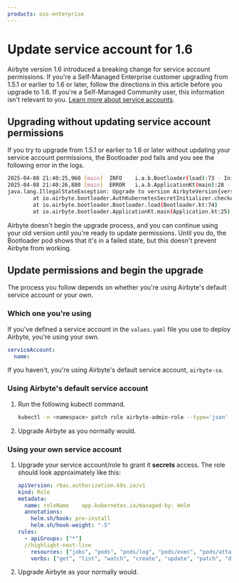 ```yaml
---
products: oss-enterprise
---
```


# Update service account for 1.6

Airbyte version 1.6 introduced a breaking change for service account permissions. If you're a Self-Managed Enterprise customer upgrading from 1.5.1 or earlier to 1.6 or later, follow the directions in this article before you upgrade to 1.6. If you're a Self-Managed Community user, this information isn't relevant to you. [Learn more about service accounts](https://kubernetes.io/docs/concepts/security/service-accounts/).

## Upgrading without updating service account permissions

If you try to upgrade from 1.5.1 or earlier to 1.6 or later without updating your service account permissions, the Bootloader pod fails and you see the following error in the logs.

```bash
2025-04-08 21:40:25,960 [main]  INFO    i.a.b.Bootloader(load):73 - Initializing auth secrets...
2025-04-08 21:40:26,880 [main]  ERROR   i.a.b.ApplicationKt(main):28 - Unable to bootstrap Airbyte environment.
java.lang.IllegalStateException: Upgrade to version AirbyteVersion{version='1.6.0-alpha-35dc75a5941', major='1', minor='6', patch='0'} failed. As of version 1.6 of the Airbyte Platform, we require your Service Account permissions to include access to the "secrets" resource. To learn more, please visit our documentation page at https://docs.airbyte.com/enterprise-setup/upgrade-service-account.
        at io.airbyte.bootloader.AuthKubernetesSecretInitializer.checkAccessToSecrets(AuthKubernetesSecretInitializer.kt:57)
        at io.airbyte.bootloader.Bootloader.load(Bootloader.kt:74)
        at io.airbyte.bootloader.ApplicationKt.main(Application.kt:25)
```

Airbyte doesn't begin the upgrade process, and you can continue using your old version until you're ready to update permissions. Until you do, the Bootloader pod shows that it's in a failed state, but this doesn't prevent Airbyte from working.

## Update permissions and begin the upgrade

The process you follow depends on whether you're using Airbyte's default service account or your own.

### Which one you're using

If you've defined a service account in the `values.yaml` file you use to deploy Airbyte, you're using your own.

```yaml title="values.yaml"
serviceAccount:
  name:
```

If you haven't, you're using Airbyte's default service account, `airbyte-sa`.

### Using Airbyte's default service account

1. Run the following kubectl command.

    ```bash
    kubectl -n <namespace> patch role airbyte-admin-role --type='json' -p='[{"op": "replace", "path": "/rules/0/resources", "value": ["jobs", "pods", "pods/log", "pods/exec", "pods/attach", "secrets"]}]'
    ```

2. Upgrade Airbyte as you normally would.

### Using your own service account

1. Upgrade your service account/role to grant it **secrets** access. The role should look approximately like this:

    ```yaml
    apiVersion: rbac.authorization.k8s.io/v1
    kind: Role
    metadata:
      name: roleName    app.kubernetes.io/managed-by: Helm
      annotations:
        helm.sh/hook: pre-install
        helm.sh/hook-weight: "-5"
    rules:
      - apiGroups: ["*"]
      //highlight-next-line
        resources: ["jobs", "pods", "pods/log", "pods/exec", "pods/attach", "secrets"]
        verbs: ["get", "list", "watch", "create", "update", "patch", "delete"]
    ```

2. Upgrade Airbyte as your normally would.
